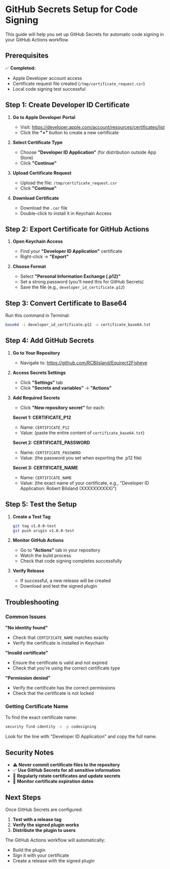 # GitHub Secrets Setup for Code Signing

This guide will help you set up GitHub Secrets for automatic code signing in your GitHub Actions workflow.

## Prerequisites

✅ **Completed:**
- Apple Developer account access
- Certificate request file created (`/tmp/certificate_request.csr`)
- Local code signing test successful

## Step 1: Create Developer ID Certificate

1. **Go to Apple Developer Portal**
   - Visit: https://developer.apple.com/account/resources/certificates/list
   - Click the **"+"** button to create a new certificate

2. **Select Certificate Type**
   - Choose **"Developer ID Application"** (for distribution outside App Store)
   - Click **"Continue"**

3. **Upload Certificate Request**
   - Upload the file: `/tmp/certificate_request.csr`
   - Click **"Continue"**

4. **Download Certificate**
   - Download the `.cer` file
   - Double-click to install it in Keychain Access

## Step 2: Export Certificate for GitHub Actions

1. **Open Keychain Access**
   - Find your **"Developer ID Application"** certificate
   - Right-click → **"Export"**

2. **Choose Format**
   - Select **"Personal Information Exchange (.p12)"**
   - Set a strong password (you'll need this for GitHub Secrets)
   - Save the file (e.g., `developer_id_certificate.p12`)

## Step 3: Convert Certificate to Base64

Run this command in Terminal:

```bash
base64 -i developer_id_certificate.p12 -o certificate_base64.txt
```

## Step 4: Add GitHub Secrets

1. **Go to Your Repository**
   - Navigate to: https://github.com/RCBilsland/Equirect2Fisheye

2. **Access Secrets Settings**
   - Click **"Settings"** tab
   - Click **"Secrets and variables"** → **"Actions"**

3. **Add Required Secrets**
   - Click **"New repository secret"** for each:

   **Secret 1: CERTIFICATE_P12**
   - Name: `CERTIFICATE_P12`
   - Value: (paste the entire content of `certificate_base64.txt`)

   **Secret 2: CERTIFICATE_PASSWORD**
   - Name: `CERTIFICATE_PASSWORD`
   - Value: (the password you set when exporting the .p12 file)

   **Secret 3: CERTIFICATE_NAME**
   - Name: `CERTIFICATE_NAME`
   - Value: (the exact name of your certificate, e.g., "Developer ID Application: Robert Bilsland (XXXXXXXXXX)")

## Step 5: Test the Setup

1. **Create a Test Tag**
   ```bash
   git tag v1.0.0-test
   git push origin v1.0.0-test
   ```

2. **Monitor GitHub Actions**
   - Go to **"Actions"** tab in your repository
   - Watch the build process
   - Check that code signing completes successfully

3. **Verify Release**
   - If successful, a new release will be created
   - Download and test the signed plugin

## Troubleshooting

### Common Issues

**"No identity found"**
- Check that `CERTIFICATE_NAME` matches exactly
- Verify the certificate is installed in Keychain

**"Invalid certificate"**
- Ensure the certificate is valid and not expired
- Check that you're using the correct certificate type

**"Permission denied"**
- Verify the certificate has the correct permissions
- Check that the certificate is not locked

### Getting Certificate Name

To find the exact certificate name:

```bash
security find-identity -v -p codesigning
```

Look for the line with "Developer ID Application" and copy the full name.

## Security Notes

- ⚠️ **Never commit certificate files to the repository**
- ✅ **Use GitHub Secrets for all sensitive information**
- 🔄 **Regularly rotate certificates and update secrets**
- 📅 **Monitor certificate expiration dates**

## Next Steps

Once GitHub Secrets are configured:

1. **Test with a release tag**
2. **Verify the signed plugin works**
3. **Distribute the plugin to users**

The GitHub Actions workflow will automatically:
- Build the plugin
- Sign it with your certificate
- Create a release with the signed plugin
